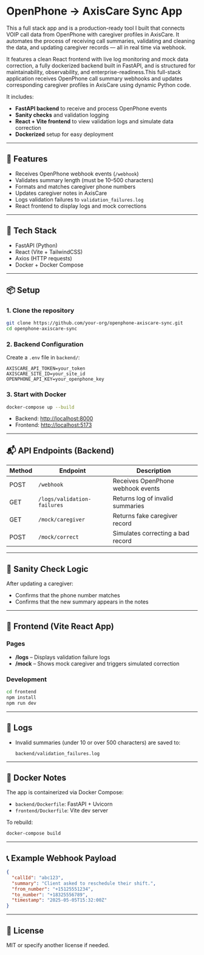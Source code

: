 # OpenPhone → AxisCare Sync App

This a full stack app and is a production-ready tool I built that connects VOIP call data from OpenPhone with caregiver profiles in AxisCare. It automates the process of receiving call summaries, validating and cleaning the data, and updating caregiver records — all in real time via webhook.

It features a clean React frontend with live log monitoring and mock data correction, a fully dockerized backend built in FastAPI, and is structured for maintainability, observability, and enterprise-readiness.This full-stack application receives OpenPhone call summary webhooks and updates corresponding caregiver profiles in AxisCare using dynamic Python code. 

It includes:

- **FastAPI backend** to receive and process OpenPhone events
- **Sanity checks** and validation logging
- **React + Vite frontend** to view validation logs and simulate data correction
- **Dockerized** setup for easy deployment

---

## 🚀 Features

- Receives OpenPhone webhook events (`/webhook`)
- Validates summary length (must be 10–500 characters)
- Formats and matches caregiver phone numbers
- Updates caregiver notes in AxisCare
- Logs validation failures to `validation_failures.log`
- React frontend to display logs and mock corrections

---

## 🧱 Tech Stack

- FastAPI (Python)
- React (Vite + TailwindCSS)
- Axios (HTTP requests)
- Docker + Docker Compose

---

## 📦 Setup

### 1. Clone the repository

```bash
git clone https://github.com/your-org/openphone-axiscare-sync.git
cd openphone-axiscare-sync
```

### 2. Backend Configuration

Create a `.env` file in `backend/`:

```env
AXISCARE_API_TOKEN=your_token
AXISCARE_SITE_ID=your_site_id
OPENPHONE_API_KEY=your_openphone_key
```

### 3. Start with Docker

```bash
docker-compose up --build
```

- Backend: [http://localhost:8000](http://localhost:8000)
- Frontend: [http://localhost:5173](http://localhost:5173)

---

## 📬 API Endpoints (Backend)

| Method | Endpoint                        | Description                              |
|--------|----------------------------------|------------------------------------------|
| POST   | `/webhook`                      | Receives OpenPhone webhook events        |
| GET    | `/logs/validation-failures`     | Returns log of invalid summaries         |
| GET    | `/mock/caregiver`               | Returns fake caregiver record            |
| POST   | `/mock/correct`                 | Simulates correcting a bad record        |

---

## 🧪 Sanity Check Logic

After updating a caregiver:
- Confirms that the phone number matches
- Confirms that the new summary appears in the notes

---

## 💽 Frontend (Vite React App)

### Pages

- **/logs** – Displays validation failure logs
- **/mock** – Shows mock caregiver and triggers simulated correction

### Development

```bash
cd frontend
npm install
npm run dev
```

---

## 📁 Logs

- Invalid summaries (under 10 or over 500 characters) are saved to:
  ```
  backend/validation_failures.log
  ```

---

## 🐳 Docker Notes

The app is containerized via Docker Compose:
- `backend/Dockerfile`: FastAPI + Uvicorn
- `frontend/Dockerfile`: Vite dev server

To rebuild:
```bash
docker-compose build
```

---

## 📞 Example Webhook Payload

```json
{
  "callId": "abc123",
  "summary": "Client asked to reschedule their shift.",
  "from_number": "+15125551234",
  "to_number": "+18325556789",
  "timestamp": "2025-05-05T15:32:00Z"
}
```

---

## 📄 License

MIT or specify another license if needed.
